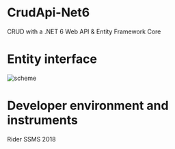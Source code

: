 # CrudApi-Net6

CRUD with a .NET 6 Web API & Entity Framework Core


# Entity interface

![scheme](https://user-images.githubusercontent.com/100695412/177351346-c9eaad01-4545-4ba9-b6c1-1266b13a1452.jpg)


# Developer environment and instruments

Rider
SSMS 2018

